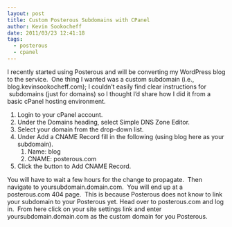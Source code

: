 ```yaml
---
layout: post
title: Custom Posterous Subdomains with CPanel
author: Kevin Sookocheff
date: 2011/03/23 12:41:18
tags:
  - posterous
  - cpanel
---
```


I recently started using Posterous and will be converting my WordPress blog to the service.  One thing I wanted was a custom subdomain (i.e., blog.kevinsookocheff.com); I couldn’t easily find clear instructions for  subdomains (just for domains) so I thought I’d share how I did it from a basic cPanel hosting environment.

1.  Login to your cPanel account.
2.  Under the Domains heading, select Simple DNS Zone Editor.
3.  Select your domain from the drop-down list.
4.  Under Add a CNAME Record fill in the following (using blog here as your subdomain). 
    1.  Name: blog
    2.  CNAME: posterous.com
5.  Click the button to Add CNAME Record.

You will have to wait a few hours for the change to propagate.  Then navigate to yoursubdomain.domain.com.  You will end up at a posterous.com 404 page.  This is because Posterous does not know to link your subdomain to your Posterous yet. Head over to posterous.com and log in.  From here click on your site settings link and enter yoursubdomain.domain.com as the custom domain for you Posterous.
